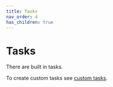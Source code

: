 ```yaml
---
title: Tasks
nav_order: 4
has_children: true
---
```


# Tasks

There are built in tasks.

To create custom tasks see [custom tasks](../custom-task.md).